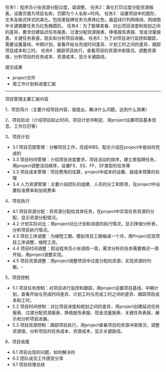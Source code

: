 任务1：程序员小张资源分配过度，请调整。
任务2：美化打印过度分配资源报表，设置页眉为项目名称，页脚为个人名称+时间。
任务3：设置项目中的图形、文本及板式样式的美化。包括里程碑任务为黑体红色，画蓝线行列网格线、网络图中关键摘要任务为红色椭圆形。
任务4：为了能够查看、对比项目进度和规划之间的差异，要求创建延迟任务报表、过渡分配资源报表、挣值报告表报、现金流量报表、关键任务表报，现实和分析项目进展。
任务5：为了对项目进行监控和跟踪，需要设置基线、中期计划，查看开始与完成时间差异、计划工时之间的差异、跟踪项目成本和工时。
任务6：跟踪项目执行，查看项目的资源冲突情况，调整资源值，分析项目的任务成本、资源成本，显示关键路径。

提交成果
- project文件
- 周工作计划和进度汇报

---
项目管理主要汇报内容

1、项目简介（主要介绍项目内容，谁提出，解决什么问题，达到什么效果）

2、项目启动（介绍项目起止时间、项目计划书制定、用project设置项目基本信息、工作日历等）

3、项目计划
- 3.1 项目范围管理：分解项目工作，完成WBS、配合介绍在project中是如何完成的
- 3.3 项目时间管理：介绍项目进度要求，项目活动的排序，建立里程碑任务，用project调整活动顺序，设置FS、SS、FF、SF类型的任务等
- 3.3 项目成本管理：项目费用的估算、project中成本的设置、超成本预算的处理
- 3.4 人力资源管理：主要介绍团队的组建、人员的分工和职责，在project中设置标准费率和加班费率

4、项目执行
- 4.1 项目资源分配：将资源分配给具体任务，在project中实现任务资源的分配、显示资源分配情况。
- 4.2 计划实际对比：用project对比计划和进度的执行情况，显示挣值分析表，分析项目执行情况。
- 4.3 项目工序调整：为缩短工期，模拟项目工期缩减一个月，用Project实现项目工序调整，缩短工资。
- 4.4 项目时间调整：假设程序员小张请假一周，需求分析的任务需要推迟一周开始，用project调整实现。
- 4.5 项目资源调整：用project调整项目中过度分配的资源，实现资源的均衡。- 

5、项目控制
- 5.1 项目任务控制：对项目进行监控和跟踪，用project设置项目基线、中期计划，查看开始与完成时间差异、计划工时与完成工时之间的差异、跟踪项目成本和工时。
- 5.2 项目时间控制：对比项目进度和规划之间的差异，用project创建延迟任务报表、过渡分配资源报表、挣值报告表报、现金流量报表、关键任务表报，展示和分析项目进展。
- 5.3 项目资源控制：跟踪项目执行，用project查看项目的资源冲突情况，调整资源值，分析项目的任务成本、资源成本，显示关键路径。

6、项目收尾
- 6.1 项目出现的问题，如何解决的
- 6.2 团队成员工作感受分享
- 6.1 项目经理总结

